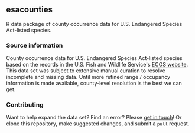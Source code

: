 ## esacounties

R data package of county occurrence data for U.S. Endangered Species Act-listed species.

### Source information

County occurrence data for U.S. Endangered Species Act-listed species based on the records in the U.S. Fish and Wildlife Service's [ECOS website](http://ecos.fws.gov). This data set was subject to extensive manual curation to resolve incomplete and missing data. Until more refined range / occupancy information is made available, county-level resolution is the best we can get.

### Contributing

Want to help expand the data set? Find an error? Please [get in touch](mailto:esa@defenders.org)! Or clone this repository, make suggested changes, and submit a `pull` request.


